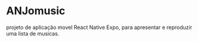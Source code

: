 # ANJomusic
projeto de aplicação movel React Native Expo, para apresentar e reproduzir uma lista de musicas.
